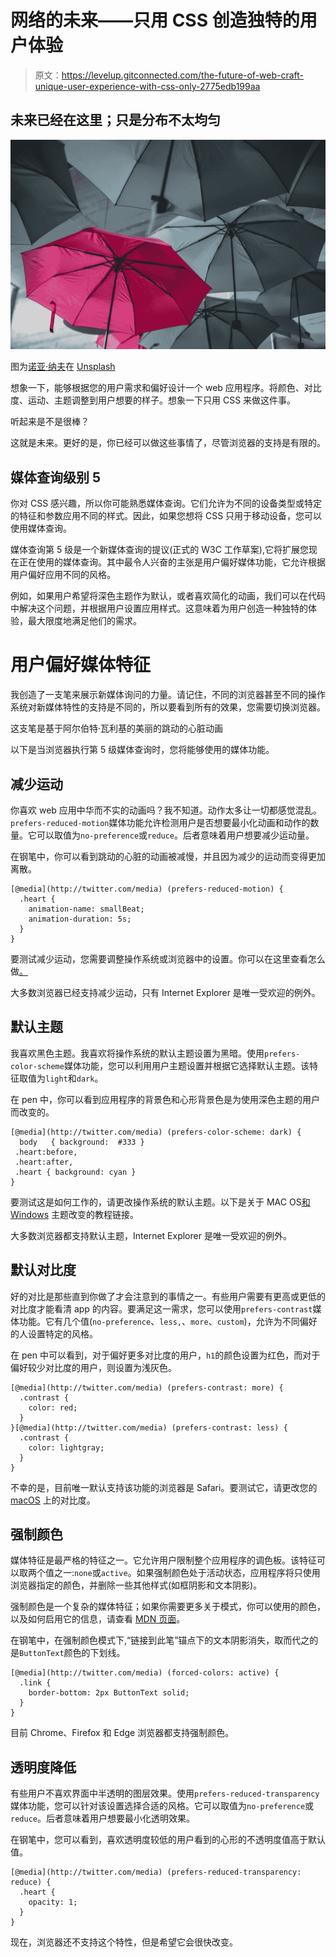 # 网络的未来——只用 CSS 创造独特的用户体验

> 原文：<https://levelup.gitconnected.com/the-future-of-web-craft-unique-user-experience-with-css-only-2775edb199aa>

## 未来已经在这里；只是分布不太均匀

![](img/c124237a8fc7db78c3867add70f11e22.png)

图为[诺亚·纳夫](https://unsplash.com/@noahdavis?utm_source=unsplash&utm_medium=referral&utm_content=creditCopyText)在 [Unsplash](https://unsplash.com/s/photos/unique?utm_source=unsplash&utm_medium=referral&utm_content=creditCopyText)

想象一下，能够根据您的用户需求和偏好设计一个 web 应用程序。将颜色、对比度、运动、主题调整到用户想要的样子。想象一下只用 CSS 来做这件事。

听起来是不是很棒？

这就是未来。更好的是，你已经可以做这些事情了，尽管浏览器的支持是有限的。

## 媒体查询级别 5

你对 CSS 感兴趣，所以你可能熟悉媒体查询。它们允许为不同的设备类型或特定的特征和参数应用不同的样式。因此，如果您想将 CSS 只用于移动设备，您可以使用媒体查询。

媒体查询第 5 级是一个新媒体查询的提议(正式的 W3C 工作草案),它将扩展您现在正在使用的媒体查询。其中最令人兴奋的主张是用户偏好媒体功能，它允许根据用户偏好应用不同的风格。

例如，如果用户希望将深色主题作为默认，或者喜欢简化的动画，我们可以在代码中解决这个问题，并根据用户设置应用样式。这意味着为用户创造一种独特的体验，最大限度地满足他们的需求。

# 用户偏好媒体特征

我创造了一支笔来展示新媒体询问的力量。请记住，不同的浏览器甚至不同的操作系统对新媒体特性的支持是不同的，所以要看到所有的效果，您需要切换浏览器。

这支笔是基于阿尔伯特·瓦利基的美丽的跳动的心脏动画

以下是当浏览器执行第 5 级媒体查询时，您将能够使用的媒体功能。

## 减少运动

你喜欢 web 应用中华而不实的动画吗？我不知道。动作太多让一切都感觉混乱。`prefers-reduced-motion`媒体功能允许检测用户是否想要最小化动画和动作的数量。它可以取值为`no-preference`或`reduce`。后者意味着用户想要减少运动量。

在钢笔中，你可以看到跳动的心脏的动画被减慢，并且因为减少的运动而变得更加离散。

```
[@media](http://twitter.com/media) (prefers-reduced-motion) {
  .heart {
    animation-name: smallBeat;
    animation-duration: 5s;
  }
}
```

要测试减少运动，您需要调整操作系统或浏览器中的设置。你可以在这里查看怎么做[。](https://developer.mozilla.org/en-US/docs/Web/CSS/@media/prefers-reduced-motion#user_preferences)

大多数浏览器已经支持减少运动，只有 Internet Explorer 是唯一受欢迎的例外。

## 默认主题

我喜欢黑色主题。我喜欢将操作系统的默认主题设置为黑暗。使用`prefers-color-scheme`媒体功能，您可以利用用户主题设置并根据它选择默认主题。该特征取值为`light`和`dark`。

在 pen 中，你可以看到应用程序的背景色和心形背景色是为使用深色主题的用户而改变的。

```
[@media](http://twitter.com/media) (prefers-color-scheme: dark) {
  body   { background:  #333 }
 .heart:before,
 .heart:after,
 .heart { background: cyan }
}
```

要测试这是如何工作的，请更改操作系统的默认主题。以下是关于 MAC OS[和 Windows](https://developer.apple.com/design/human-interface-guidelines/macos/visual-design/dark-mode/) 主题改变的教程链接。

大多数浏览器都支持默认主题，Internet Explorer 是唯一受欢迎的例外。

## 默认对比度

好的对比是那些直到你做了才会注意到的事情之一。有些用户需要有更高或更低的对比度才能看清 app 的内容。要满足这一需求，您可以使用`prefers-contrast`媒体功能。它有几个值(`no-preference`、`less,`、`more`、`custom`)，允许为不同偏好的人设置特定的风格。

在 pen 中可以看到，对于偏好更多对比度的用户，`h1`的颜色设置为红色，而对于偏好较少对比度的用户，则设置为浅灰色。

```
[@media](http://twitter.com/media) (prefers-contrast: more) {
  .contrast {
    color: red;
  }
}[@media](http://twitter.com/media) (prefers-contrast: less) {
  .contrast {
    color: lightgray;
  }
}
```

不幸的是，目前唯一默认支持该功能的浏览器是 Safari。要测试它，请更改您的 [macOS](https://support.apple.com/lv-lv/guide/mac-help/unac089/mac) 上的对比度。

## 强制颜色

媒体特征是最严格的特征之一。它允许用户限制整个应用程序的调色板。该特征可以取两个值之一:`none`或`active`。如果强制颜色处于活动状态，应用程序将只使用浏览器指定的颜色，并删除一些其他样式(如框阴影和文本阴影)。

强制颜色是一个复杂的媒体特征；如果你需要更多关于模式，你可以使用的颜色，以及如何启用它的信息，请查看 [MDN 页面](https://developer.mozilla.org/en-US/docs/Web/CSS/@media/forced-colors)。

在钢笔中，在强制颜色模式下,“链接到此笔”锚点下的文本阴影消失，取而代之的是`ButtonText`颜色的下划线。

```
[@media](http://twitter.com/media) (forced-colors: active) {
  .link {
    border-bottom: 2px ButtonText solid;
  }
}
```

目前 Chrome、Firefox 和 Edge 浏览器都支持强制颜色。

## 透明度降低

有些用户不喜欢界面中半透明的图层效果。使用`prefers-reduced-transparency`媒体功能，您可以针对该设置选择合适的风格。它可以取值为`no-preference`或`reduce`。后者意味着用户想要最小化透明效果。

在钢笔中，您可以看到，喜欢透明度较低的用户看到的心形的不透明度值高于默认值。

```
[@media](http://twitter.com/media) (prefers-reduced-transparency: reduce) {
  .heart {
    opacity: 1;
  }
}
```

现在，浏览器还不支持这个特性，但是希望它会很快改变。